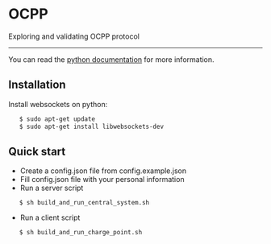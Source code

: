 # OCPP
Exploring and validating OCPP protocol

----
You can read the [python documentation](https://github.com/mobilityhouse/ocpp) for more information.

Installation
------------

Install websockets on python:

```bash
   $ sudo apt-get update
   $ sudo apt-get install libwebsockets-dev
```

Quick start
-----------

- Create a config.json file from config.example.json 
- Fill config.json file with your personal information
- Run a server script 
```
   $ sh build_and_run_central_system.sh
```
- Run a client script
```
   $ sh build_and_run_charge_point.sh
```


